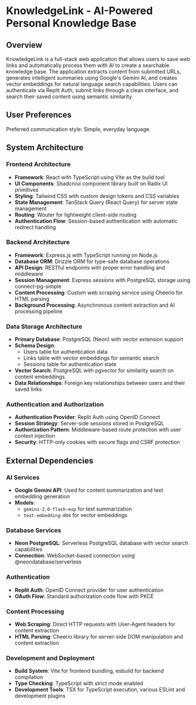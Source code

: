 # KnowledgeLink - AI-Powered Personal Knowledge Base

## Overview

KnowledgeLink is a full-stack web application that allows users to save web links and automatically process them with AI to create a searchable knowledge base. The application extracts content from submitted URLs, generates intelligent summaries using Google's Gemini AI, and creates vector embeddings for natural language search capabilities. Users can authenticate via Replit Auth, submit links through a clean interface, and search their saved content using semantic similarity.

## User Preferences

Preferred communication style: Simple, everyday language.

## System Architecture

### Frontend Architecture
- **Framework**: React with TypeScript using Vite as the build tool
- **UI Components**: Shadcn/ui component library built on Radix UI primitives
- **Styling**: Tailwind CSS with custom design tokens and CSS variables
- **State Management**: TanStack Query (React Query) for server state management
- **Routing**: Wouter for lightweight client-side routing
- **Authentication Flow**: Session-based authentication with automatic redirect handling

### Backend Architecture
- **Framework**: Express.js with TypeScript running on Node.js
- **Database ORM**: Drizzle ORM for type-safe database operations
- **API Design**: RESTful endpoints with proper error handling and middleware
- **Session Management**: Express sessions with PostgreSQL storage using connect-pg-simple
- **Content Processing**: Custom web scraping service using Cheerio for HTML parsing
- **Background Processing**: Asynchronous content extraction and AI processing pipeline

### Data Storage Architecture
- **Primary Database**: PostgreSQL (Neon) with vector extension support
- **Schema Design**: 
  - Users table for authentication data
  - Links table with vector embeddings for semantic search
  - Sessions table for authentication state
- **Vector Search**: PostgreSQL with pgvector for similarity search on content embeddings
- **Data Relationships**: Foreign key relationships between users and their saved links

### Authentication and Authorization
- **Authentication Provider**: Replit Auth using OpenID Connect
- **Session Strategy**: Server-side sessions stored in PostgreSQL
- **Authorization Pattern**: Middleware-based route protection with user context injection
- **Security**: HTTP-only cookies with secure flags and CSRF protection

## External Dependencies

### AI Services
- **Google Gemini API**: Used for content summarization and text embedding generation
- **Models**: 
  - `gemini-2.0-flash-exp` for text summarization
  - `text-embedding-004` for vector embeddings

### Database Services
- **Neon PostgreSQL**: Serverless PostgreSQL database with vector search capabilities
- **Connection**: WebSocket-based connection using @neondatabase/serverless

### Authentication
- **Replit Auth**: OpenID Connect provider for user authentication
- **OAuth Flow**: Standard authorization code flow with PKCE

### Content Processing
- **Web Scraping**: Direct HTTP requests with User-Agent headers for content extraction
- **HTML Parsing**: Cheerio library for server-side DOM manipulation and content extraction

### Development and Deployment
- **Build System**: Vite for frontend bundling, esbuild for backend compilation
- **Type Checking**: TypeScript with strict mode enabled
- **Development Tools**: TSX for TypeScript execution, various ESLint and development plugins
